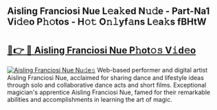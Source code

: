 ## Aisling Franciosi Nue L𝚎a𝚔ed N𝚞𝚍e - Part-Na1 Vi𝚍𝚎o P𝚑𝚘tos - H𝚘𝚝 O𝚗𝚕yf𝚊ns L𝚎a𝚔s fBHtW

# <h2><a href="http://kf91cq4.oniu.top/?m=Aisling+Franciosi+Nue">🔗👉 🔴 Aisling Franciosi Nue P𝚑ot𝚘𝚜 V𝚒d𝚎o</a></h2>

[![Aisling Franciosi Nue Nu𝚍e𝚜](https://i.imgur.com/0qMVB7G.gif)](http://kf91cq4.oniu.top/?m=Aisling+Franciosi+Nue)
Web-based performer and digital artist Aisling Franciosi Nue, acclaimed for sharing dance and lifestyle ideas through solo and collaborative dance acts and short films. Exceptional magician's apprentice Aisling Franciosi Nue, famed for their remarkable abilities and accomplishments in learning the art of magic.  
